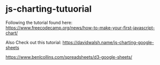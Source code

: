 # js-charting-tutuorial

Following the tutorial found here: https://www.freecodecamp.org/news/how-to-make-your-first-javascript-chart/

Also Check out this tutorial: 
https://davidwalsh.name/js-charting-google-sheets

https://www.benlcollins.com/spreadsheets/d3-google-sheets/
